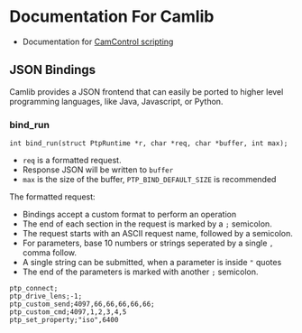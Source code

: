 # Documentation For Camlib
- Documentation for [CamControl scripting](https://camcontrol.danielc.dev/docs/)

## JSON Bindings
Camlib provides a JSON frontend that can easily be ported to higher level programming languages,
like Java, Javascript, or Python.
### bind_run
```
int bind_run(struct PtpRuntime *r, char *req, char *buffer, int max);
```
- `req` is a formatted request.
- Response JSON will be written to `buffer`
- `max` is the size of the buffer, `PTP_BIND_DEFAULT_SIZE` is recommended

The formatted request:
- Bindings accept a custom format to perform an operation
- The end of each section in the request is marked by a `;` semicolon.
- The request starts with an ASCII request name, followed by a semicolon.
- For parameters, base 10 numbers or strings seperated by a single `,` comma follow.
- A single string can be submitted, when a parameter is inside `"` quotes
- The end of the parameters is marked with another `;` semicolon.
```
ptp_connect;
ptp_drive_lens;-1;
ptp_custom_send;4097,66,66,66,66,66;
ptp_custom_cmd;4097,1,2,3,4,5
ptp_set_property;"iso",6400
```

